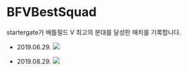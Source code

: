 # BFVBestSquad
startergate가 배틀필드 V 최고의 분대를 달성한 매치를 기록합니다.



* 2019.06.29.
![](/files/20190629.png)

* 2019.08.29.
![](/files/20190829.png)
